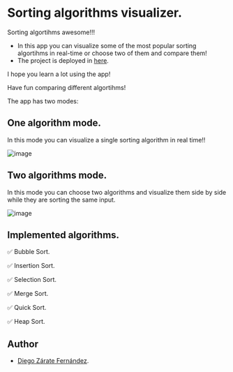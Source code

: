 # Sorting algorithms visualizer.

Sorting algortihms awesome!!!

- In this app you can visualize some of the most popular sorting algortihms in real-time or choose two of them and compare them!
- The project is deployed in [here](https://diegozaratefer.github.io/Sorting-Algorithms-Visualizer/).

I hope you learn a lot using the app!

Have fun comparing different algortihms!

The app has two modes:

## One algorithm mode.
In this mode you can visualize a single sorting algorithm in real time!!

![image](https://github.com/diegoZarateFer/Sorting-Algorithms-Visualizer/assets/99451650/9850ed80-9621-4ca0-9003-94e724c7b791)

## Two algorithms mode.
In this mode you can choose two algorithms and visualize them side by side while they are sorting the same input.

![image](https://github.com/diegoZarateFer/Sorting-Algorithms-Visualizer/assets/99451650/aab57e40-f2c8-46c8-ac08-b384ed37d916)

## Implemented algorithms.
✅ Bubble Sort.

✅ Insertion Sort.

✅ Selection Sort.

✅ Merge Sort.

✅ Quick Sort.

✅ Heap Sort.

## Author
- [Diego Zárate Fernández](https://github.com/diegoZarateFer).
